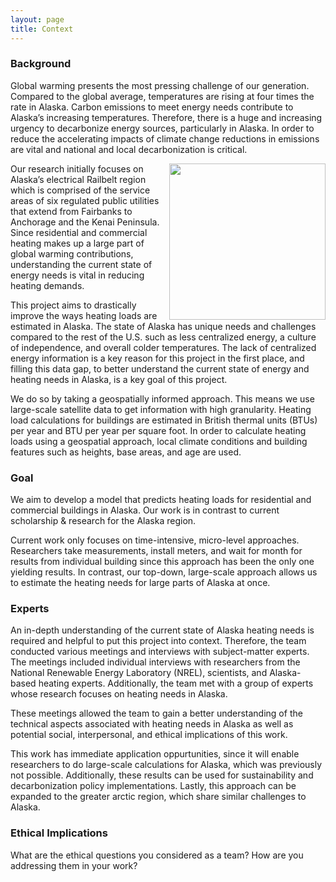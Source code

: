 ```yaml
---
layout: page
title: Context
---
```


### Background

Global warming presents the most pressing challenge of our generation. Compared to the global average, temperatures are rising at four times the rate in Alaska. Carbon emissions to meet energy needs contribute to Alaska’s increasing temperatures. Therefore, there is a huge and increasing urgency to decarbonize energy sources, particularly in Alaska. In order to reduce the accelerating impacts of climate change reductions in emissions are vital and national and local decarbonization is critical.

<img align="right" src="{{ site.url }}{{ site.baseurl }}/assets/img/AK_railbelt.png" width="250">
Our research initially focuses on Alaska’s electrical Railbelt region which is comprised of the service areas of six regulated public utilities that extend from Fairbanks to Anchorage and the Kenai Peninsula. Since residential and commercial heating makes up a large part of global warming contributions, understanding the current state of energy needs is vital in reducing heating demands.

This project aims to drastically improve the ways heating loads are estimated in Alaska. The state of Alaska has unique needs and challenges compared to the rest of the U.S. such as less centralized energy, a culture of independence, and overall colder temperatures. The lack of centralized energy information is a key reason for this project in the first place, and filling this data gap, to better understand the current state of energy and heating needs in Alaska, is a key goal of this project.

We do so by taking a geospatially informed approach. This means we use large-scale satellite data to get information with high granularity. Heating load calculations for buildings are estimated in British thermal units (BTUs) per year and BTU per year per square foot. In order to calculate heating loads using a geospatial approach, local climate conditions and building features such as heights, base areas, and age are used. 


### Goal

We aim to develop a model that predicts heating loads for residential and commercial buildings in Alaska. Our work is in contrast to current scholarship & research for the Alaska region. 

Current work only focuses on time-intensive, micro-level approaches. Researchers take measurements, install meters, and wait for month for results from individual building since this approach has been the only one yielding results.
In contrast, our top-down, large-scale approach allows us to estimate the heating needs for large parts of Alaska at once. 

### Experts

An in-depth understanding of the current state of Alaska heating needs is required and helpful to put this project into context. Therefore, the team conducted various meetings and interviews with subject-matter experts. The meetings included individual interviews with researchers from the National Renewable Energy Laboratory (NREL), scientists, and Alaska-based heating experts. Additionally, the team met with a group of experts whose research focuses on heating needs in Alaska.

These meetings allowed the team to gain a better understanding of the technical aspects associated with heating needs in Alaska as well as potential social, interpersonal, and ethical implications of this work. 

This work has immediate application oppurtunities, since it will enable researchers to do large-scale calculations for Alaska, which was previously not possible. Additionally, these results can be used for sustainability and decarbonization policy implementations. Lastly, this approach can be expanded to the greater arctic region, which share similar challenges to Alaska.

### Ethical Implications

What are the ethical questions you considered as a team?
How are you addressing them in your work?
